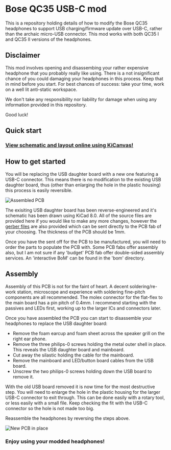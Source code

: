 # Bose QC35 USB-C mod

This is a repository holding details of how to modify the Bose QC35 headphones
to support USB charging/firmware update over USB-C, rather than the archaic
micro-USB connector. This mod works with both QC35 I and QC35 II versions of the
headphones.

## Disclaimer

This mod involves opening and disassembing your rather expensive headphone that
you probably really like using. There is a not insignificant chance of you could
damaging your headphones in this process. Keep that in mind before you start.
For best chances of success: take your time, work on a well lit anti-static
workspace.

We don't take any responsibility nor liability for damage when using any
information provided in this repository.

Good luck!

## Quick start

### [View schematic and layout online using KiCanvas!](https://kicanvas.org/?github=https%3A%2F%2Fgithub.com%2Fjamesturton%2Fbose-qc35-usb-c)

## How to get started

You will be replacing the USB daughter board with a new one featuring a USB-C
connector. This means there is no modification to the existing USB daughter
board, thus (other than enlarging the hole in the plastic housing) this process
is easily reversible.

![Assembled PCB](https://raw.githubusercontent.com/jamesturton/bose-qc35-usb-c/main/pics/assembled.jpg)

The exisiting USB daughter board has been reverse-engineered and it's schematic
has been drawn using KiCad 8.0. All of the source files are provided here if you
would like to make any more changes, however the [gerber files](https://github.com/jamesturton/bose-qc35-usb-c/blob/main/gerber.zip?raw=true)
are also provided which can be sent directly to the PCB fab of your choosing.
The thickness of the PCB should be 1mm.

Once you have the sent off for the PCB to be manufactured, you will need to
order the parts to populate the PCB with. Some PCB fabs offer assembly also, but
I am not sure if any 'budget' PCB fab offer double-sided assembly services.
An 'interactive BoM' can be found in the 'bom' directory.

## Assembly

Assembly of this PCB is not for the faint of heart. A decent soldering/re-work
station, microscope and experience with soldering fine-pitch components are all
recommended. The molex connector for the flat-flex to the main board has a pin
pitch of 0.4mm. I recommend starting with the passives and LEDs first, working
up to the larger ICs and connectors later.

Once you have assembled the PCB you can start to disassemble your headphones to
replace the USB daughter board:
* Remove the foam earcup and foam sheet across the speaker grill on the right
ear phone.
* Remove the three philips-0 screws holding the metal outer shell in place. This
reveals the USB daughter board and mainboard.
* Cut away the silastic holding the cable for the mainboard.
* Remove the mainboard and LED/button board cables from the USB board.
* Unscrew the two philips-0 screws holding down the USB board to remove it.

With the old USB board removed it is now time for the most destructive step. You
will need to enlarge the hole in the plastic housing for the larger USB-C
connector to exit through. This can be done easily with a rotary tool, or less
easily with a small file. Keep checking the fit with the USB-C connector so the
hole is not made too big.

Reassemble the headphones by reversing the steps above.

![New PCB in place](https://raw.githubusercontent.com/jamesturton/bose-qc35-usb-c/main/pics/housing.jpg)

### Enjoy using your modded headphones!
